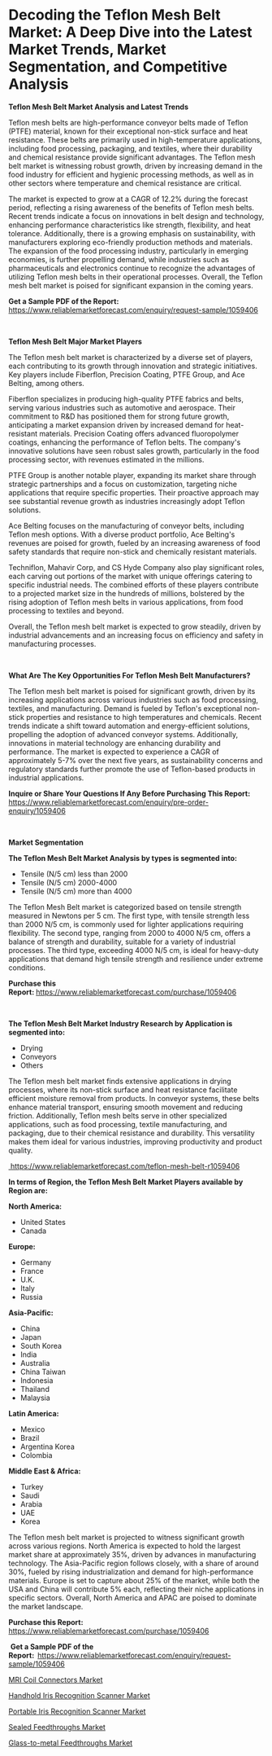 <p><h1>Decoding the Teflon Mesh Belt Market: A Deep Dive into the Latest Market Trends, Market Segmentation, and Competitive Analysis</h1></p><p><strong>Teflon Mesh Belt Market Analysis and Latest Trends</strong></p>
<p><p>Teflon mesh belts are high-performance conveyor belts made of Teflon (PTFE) material, known for their exceptional non-stick surface and heat resistance. These belts are primarily used in high-temperature applications, including food processing, packaging, and textiles, where their durability and chemical resistance provide significant advantages. The Teflon mesh belt market is witnessing robust growth, driven by increasing demand in the food industry for efficient and hygienic processing methods, as well as in other sectors where temperature and chemical resistance are critical.</p><p>The market is expected to grow at a CAGR of 12.2% during the forecast period, reflecting a rising awareness of the benefits of Teflon mesh belts. Recent trends indicate a focus on innovations in belt design and technology, enhancing performance characteristics like strength, flexibility, and heat tolerance. Additionally, there is a growing emphasis on sustainability, with manufacturers exploring eco-friendly production methods and materials. The expansion of the food processing industry, particularly in emerging economies, is further propelling demand, while industries such as pharmaceuticals and electronics continue to recognize the advantages of utilizing Teflon mesh belts in their operational processes. Overall, the Teflon mesh belt market is poised for significant expansion in the coming years.</p></p>
<p><strong>Get a Sample PDF of the Report:&nbsp;</strong> <a href="https://www.reliablemarketforecast.com/enquiry/request-sample/1059406?utm_campaign=3094&utm_medium=2&utm_source=Github&utm_content=ia&utm_term=01042025&utm_id=teflon-mesh-belt">https://www.reliablemarketforecast.com/enquiry/request-sample/1059406</a></p>
<p>&nbsp;</p>
<p><strong>Teflon Mesh Belt Major Market Players</strong></p>
<p><p>The Teflon mesh belt market is characterized by a diverse set of players, each contributing to its growth through innovation and strategic initiatives. Key players include Fiberflon, Precision Coating, PTFE Group, and Ace Belting, among others.</p><p>Fiberflon specializes in producing high-quality PTFE fabrics and belts, serving various industries such as automotive and aerospace. Their commitment to R&D has positioned them for strong future growth, anticipating a market expansion driven by increased demand for heat-resistant materials. Precision Coating offers advanced fluoropolymer coatings, enhancing the performance of Teflon belts. The company's innovative solutions have seen robust sales growth, particularly in the food processing sector, with revenues estimated in the millions.</p><p>PTFE Group is another notable player, expanding its market share through strategic partnerships and a focus on customization, targeting niche applications that require specific properties. Their proactive approach may see substantial revenue growth as industries increasingly adopt Teflon solutions.</p><p>Ace Belting focuses on the manufacturing of conveyor belts, including Teflon mesh options. With a diverse product portfolio, Ace Belting's revenues are poised for growth, fueled by an increasing awareness of food safety standards that require non-stick and chemically resistant materials.</p><p>Techniflon, Mahavir Corp, and CS Hyde Company also play significant roles, each carving out portions of the market with unique offerings catering to specific industrial needs. The combined efforts of these players contribute to a projected market size in the hundreds of millions, bolstered by the rising adoption of Teflon mesh belts in various applications, from food processing to textiles and beyond.</p><p>Overall, the Teflon mesh belt market is expected to grow steadily, driven by industrial advancements and an increasing focus on efficiency and safety in manufacturing processes.</p></p>
<p>&nbsp;</p>
<p><strong>What Are The Key Opportunities For Teflon Mesh Belt Manufacturers?</strong></p>
<p><p>The Teflon mesh belt market is poised for significant growth, driven by its increasing applications across various industries such as food processing, textiles, and manufacturing. Demand is fueled by Teflon's exceptional non-stick properties and resistance to high temperatures and chemicals. Recent trends indicate a shift toward automation and energy-efficient solutions, propelling the adoption of advanced conveyor systems. Additionally, innovations in material technology are enhancing durability and performance. The market is expected to experience a CAGR of approximately 5-7% over the next five years, as sustainability concerns and regulatory standards further promote the use of Teflon-based products in industrial applications.</p></p>
<p><strong>Inquire or Share Your Questions If Any Before Purchasing This Report:</strong> <a href="https://www.reliablemarketforecast.com/enquiry/pre-order-enquiry/1059406?utm_campaign=3094&utm_medium=2&utm_source=Github&utm_content=ia&utm_term=01042025&utm_id=teflon-mesh-belt">https://www.reliablemarketforecast.com/enquiry/pre-order-enquiry/1059406</a></p>
<p>&nbsp;</p>
<p><strong>Market Segmentation</strong></p>
<p><strong>The Teflon Mesh Belt Market Analysis by types is segmented into:</strong></p>
<p><ul><li>Tensile (N/5 cm) less than 2000</li><li>Tensile (N/5 cm) 2000-4000</li><li>Tensile (N/5 cm) more than 4000</li></ul></p>
<p><p>The Teflon Mesh Belt market is categorized based on tensile strength measured in Newtons per 5 cm. The first type, with tensile strength less than 2000 N/5 cm, is commonly used for lighter applications requiring flexibility. The second type, ranging from 2000 to 4000 N/5 cm, offers a balance of strength and durability, suitable for a variety of industrial processes. The third type, exceeding 4000 N/5 cm, is ideal for heavy-duty applications that demand high tensile strength and resilience under extreme conditions.</p></p>
<p><strong>Purchase this Report:&nbsp;</strong><a href="https://www.reliablemarketforecast.com/purchase/1059406?utm_campaign=3094&utm_medium=2&utm_source=Github&utm_content=ia&utm_term=01042025&utm_id=teflon-mesh-belt">https://www.reliablemarketforecast.com/purchase/1059406</a></p>
<p>&nbsp;</p>
<p><strong>The Teflon Mesh Belt Market Industry Research by Application is segmented into:</strong></p>
<p><ul><li>Drying</li><li>Conveyors</li><li>Others</li></ul></p>
<p><p>The Teflon mesh belt market finds extensive applications in drying processes, where its non-stick surface and heat resistance facilitate efficient moisture removal from products. In conveyor systems, these belts enhance material transport, ensuring smooth movement and reducing friction. Additionally, Teflon mesh belts serve in other specialized applications, such as food processing, textile manufacturing, and packaging, due to their chemical resistance and durability. This versatility makes them ideal for various industries, improving productivity and product quality.</p></p>
<p><a href="https://www.reliablemarketforecast.com/teflon-mesh-belt-r1059406?utm_campaign=3094&utm_medium=2&utm_source=Github&utm_content=ia&utm_term=01042025&utm_id=teflon-mesh-belt">&nbsp;https://www.reliablemarketforecast.com/teflon-mesh-belt-r1059406</a></p>
<p><strong>In terms of Region, the Teflon Mesh Belt Market Players available by Region are:</strong></p>
<p>
    <p> <strong> North America: </strong>
        <ul>
            <li>United States</li>
            <li>Canada</li>
        </ul>
        </p> 
    <p> <strong> Europe: </strong>
        <ul>
            <li>Germany</li>
            <li>France</li>
            <li>U.K.</li>
            <li>Italy</li>
            <li>Russia</li>
        </ul>
        </p> 
    <p> <strong> Asia-Pacific: </strong>
        <ul>
            <li>China</li>
            <li>Japan</li>
            <li>South Korea</li>
            <li>India</li>
            <li>Australia</li>
            <li>China Taiwan</li>
            <li>Indonesia</li>
            <li>Thailand</li>
            <li>Malaysia</li>
        </ul>
        </p> 
    <p> <strong> Latin America: </strong>
        <ul>
            <li>Mexico</li>
            <li>Brazil</li>
            <li>Argentina Korea</li>
            <li>Colombia</li>
        </ul>
        </p> 
    <p> <strong> Middle East & Africa: </strong>
        <ul>
            <li>Turkey</li>
            <li>Saudi</li>
            <li>Arabia</li>
            <li>UAE</li>
            <li>Korea</li>
        </ul>
    </p>
    </p>
<p><p>The Teflon mesh belt market is projected to witness significant growth across various regions. North America is expected to hold the largest market share at approximately 35%, driven by advances in manufacturing technology. The Asia-Pacific region follows closely, with a share of around 30%, fueled by rising industrialization and demand for high-performance materials. Europe is set to capture about 25% of the market, while both the USA and China will contribute 5% each, reflecting their niche applications in specific sectors. Overall, North America and APAC are poised to dominate the market landscape.</p></p>
<p><strong>Purchase this Report: </strong><a href="https://www.reliablemarketforecast.com/purchase/1059406?utm_campaign=3094&utm_medium=2&utm_source=Github&utm_content=ia&utm_term=01042025&utm_id=teflon-mesh-belt">https://www.reliablemarketforecast.com/purchase/1059406</a></p>
<p>&nbsp;<strong>Get a Sample PDF of the Report:&nbsp;&nbsp;</strong><a href="https://www.reliablemarketforecast.com/enquiry/request-sample/1059406?utm_campaign=3094&utm_medium=2&utm_source=Github&utm_content=ia&utm_term=01042025&utm_id=teflon-mesh-belt">https://www.reliablemarketforecast.com/enquiry/request-sample/1059406</a></p>
<p><strong></strong></p>
<p><p><a href="https://www.linkedin.com/pulse/mri-coil-connectors-market-analysis-size-share-sales-industry-qx43f?utm_campaign=3094&utm_medium=2&utm_source=Github&utm_content=ia&utm_term=01042025&utm_id=teflon-mesh-belt">MRI Coil Connectors Market</a></p><p><a href="https://www.linkedin.com/pulse/comprehensive-study-handhold-iris-recognition-scannermarket-8mnif?utm_campaign=3094&utm_medium=2&utm_source=Github&utm_content=ia&utm_term=01042025&utm_id=teflon-mesh-belt">Handhold Iris Recognition Scanner Market</a></p><p><a href="https://www.linkedin.com/pulse/success-road-map-growing-portable-iris-recognition-scanner-tvnuf?utm_campaign=3094&utm_medium=2&utm_source=Github&utm_content=ia&utm_term=01042025&utm_id=teflon-mesh-belt">Portable Iris Recognition Scanner Market</a></p><p><a href="https://www.linkedin.com/pulse/sealed-feedthroughs-market-report-based-its-anticipated-m276f?utm_campaign=3094&utm_medium=2&utm_source=Github&utm_content=ia&utm_term=01042025&utm_id=teflon-mesh-belt">Sealed Feedthroughs Market</a></p><p><a href="https://www.linkedin.com/pulse/market-overview-glass-to-metal-feedthroughs-projected-grow-zv19f?utm_campaign=3094&utm_medium=2&utm_source=Github&utm_content=ia&utm_term=01042025&utm_id=teflon-mesh-belt">Glass-to-metal Feedthroughs Market</a></p></p>
